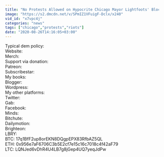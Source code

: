 ```yaml
---
title: "No Protests Allowed on Hypocrite Chicago Mayor Lightfoots' Block"
image: "https://s2.dmcdn.net/v/SPmIZ1VFuigF-Dclx/x240"
vid_id: "x7vpc4j"
categories: "news"
tags: ["chicago","protests","riots"]
date: "2020-08-26T14:16:05+03:00"
---
```

Typical dem policy:   <br>Website:   <br>Merch:   <br>Support via donation:  <br>Patreon:   <br>Subscribestar:   <br>My books:  <br>Blogger:   <br>Wordpress:   <br>My other platforms:  <br>Twitter:   <br>Gab:   <br>Facebook:   <br>Minds:   <br>Bitchute:   <br>Dailymotion:   <br>Brighteon:   <br>LBRY:   <br>BTC: 17q1BfF2up8orEKN8DQgpEPX83RfbAZ5QL  <br>ETH: 0x956e7aF6706C3b5E2cf7e15c16c7018c4f42aF79  <br>LTC: LQNJed6vDhR4U4LB7g8jGep4UQ7yeqJdPw
